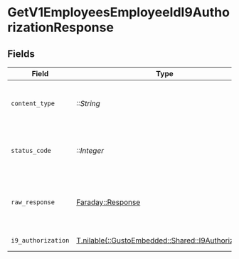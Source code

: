 # GetV1EmployeesEmployeeIdI9AuthorizationResponse


## Fields

| Field                                                                                         | Type                                                                                          | Required                                                                                      | Description                                                                                   |
| --------------------------------------------------------------------------------------------- | --------------------------------------------------------------------------------------------- | --------------------------------------------------------------------------------------------- | --------------------------------------------------------------------------------------------- |
| `content_type`                                                                                | *::String*                                                                                    | :heavy_check_mark:                                                                            | HTTP response content type for this operation                                                 |
| `status_code`                                                                                 | *::Integer*                                                                                   | :heavy_check_mark:                                                                            | HTTP response status code for this operation                                                  |
| `raw_response`                                                                                | [Faraday::Response](https://www.rubydoc.info/gems/faraday/Faraday/Response)                   | :heavy_check_mark:                                                                            | Raw HTTP response; suitable for custom response parsing                                       |
| `i9_authorization`                                                                            | [T.nilable(::GustoEmbedded::Shared::I9Authorization)](../../models/shared/i9authorization.md) | :heavy_minus_sign:                                                                            | Example response                                                                              |